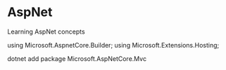 # AspNet
Learning AspNet concepts

using Microsoft.AspnetCore.Builder;
using Microsoft.Extensions.Hosting;

dotnet add package Microsoft.AspNetCore.Mvc